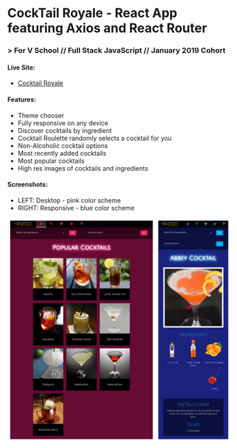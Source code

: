 # CockTail Royale - React App featuring Axios and React Router
### > For V School // Full Stack JavaScript // January 2019 Cohort

#### Live Site:
- <a href="https://cocktail-royale.surge.sh/" target="_blank">Cocktail Royale</a>

#### Features:
- Theme chooser
- Fully responsive on any device
- Discover cocktails by ingredient
- Cocktail Roulette randomly selects a cocktail for you
- Non-Alcoholic cocktail options
- Most recently added cocktails
- Most popular cocktails
- High res images of cocktails and ingredients

#### Screenshots:
- LEFT: Desktop - pink color scheme
- RIGHT: Responsive - blue color scheme

<a href="https://cocktail-royale.surge.sh/" target="_blank"><img src="screenshot.png"></a>
